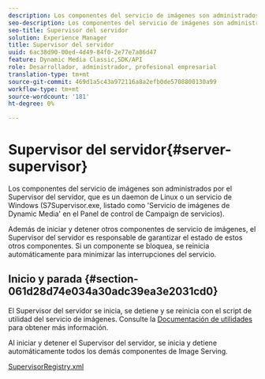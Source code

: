 ```yaml
---
description: Los componentes del servicio de imágenes son administrados por el Supervisor del servidor, que es un daemon de Linux o un servicio de Windows (S7Supervisor.exe, listado como 'Servicio de imágenes de Dynamic Media' en el Panel de control de Campaign de servicios).
seo-description: Los componentes del servicio de imágenes son administrados por el Supervisor del servidor, que es un daemon de Linux o un servicio de Windows (S7Supervisor.exe, listado como 'Servicio de imágenes de Dynamic Media' en el Panel de control de Campaign de servicios).
seo-title: Supervisor del servidor
solution: Experience Manager
title: Supervisor del servidor
uuid: 6ac38d90-00ed-4d49-84f0-2e77e7a86d47
feature: Dynamic Media Classic,SDK/API
role: Desarrollador, administrador, profesional empresarial
translation-type: tm+mt
source-git-commit: 469d1a5c43a972116a8a2efb0de5708800130a99
workflow-type: tm+mt
source-wordcount: '181'
ht-degree: 0%

---
```



# Supervisor del servidor{#server-supervisor}

Los componentes del servicio de imágenes son administrados por el Supervisor del servidor, que es un daemon de Linux o un servicio de Windows (S7Supervisor.exe, listado como &#39;Servicio de imágenes de Dynamic Media&#39; en el Panel de control de Campaign de servicios).

Además de iniciar y detener otros componentes de servicio de imágenes, el Supervisor del servidor es responsable de garantizar el estado de estos otros componentes. Si un componente se bloquea, se reinicia automáticamente para minimizar las interrupciones del servicio.

## Inicio y parada {#section-061d28d74e034a30adc39ea3e2031cd0}

El Supervisor del servidor se inicia, se detiene y se reinicia con el script de utilidad del servicio de imágenes. Consulte la [Documentación de utilidades](../../../is-api/is-utils/utilities/c-location-of-utilities.md#concept-bae61e53344449af978502cac6be8b5f) para obtener más información.

Al iniciar y detener el Supervisor del servidor, se inicia y detiene automáticamente todos los demás componentes de Image Serving.

[SupervisorRegistry.xml](../../../is-api/image-serving-api-ref/c-configuration-and-administration/r-server-configuration-files/r-supervisorregistry.md#reference-b55f37a7a7a044d19c1722f5130906c6)
